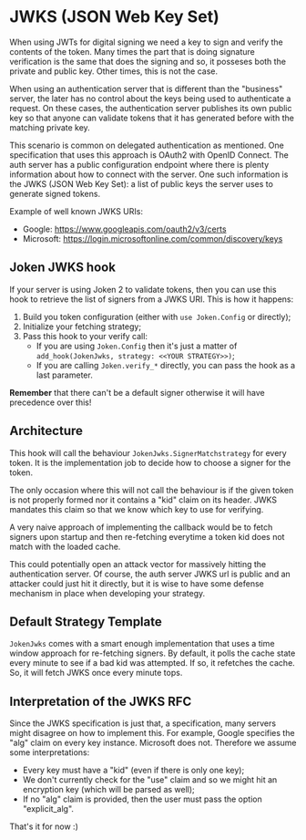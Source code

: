 # JWKS (JSON Web Key Set)

When using JWTs for digital signing we need a key to sign and verify the contents of the token. Many times the part that is doing signature verification is the same that does the signing and so, it posseses both the private and public key. Other times, this is not the case.

When using an authentication server that is different than the "business" server, the later has no control about the keys being used to authenticate a request. On these cases, the authentication server publishes its own public key so that anyone can validate tokens that it has generated before with the matching private key.

This scenario is common on delegated authentication as mentioned. One specification that uses this approach is OAuth2 with OpenID Connect. The auth server has a public configuration endpoint where there is plenty information about how to connect with the server. One such information is the JWKS (JSON Web Key Set): a list of public keys the server uses to generate signed tokens.

Example of well known JWKS URIs:

- Google: https://www.googleapis.com/oauth2/v3/certs
- Microsoft: https://login.microsoftonline.com/common/discovery/keys

## Joken JWKS hook

If your server is using Joken 2 to validate tokens, then you can use this hook to retrieve the list of signers from a JWKS URI. This is how it happens:

1. Build you token configuration (either with `use Joken.Config` or directly);
2. Initialize your fetching strategy;
3. Pass this hook to your verify call:
   - If you are using `Joken.Config` then it's just a matter of `add_hook(JokenJwks, strategy: <<YOUR STRATEGY>>)`;
   - If you are calling `Joken.verify_*` directly, you can pass the hook as a last parameter.

**Remember** that there can't be a default signer otherwise it will have precedence over this!

## Architecture

This hook will call the behaviour `JokenJwks.SignerMatchstrategy` for every token. It is the implementation job to decide how to choose a signer for the token. 

The only occasion where this will not call the behaviour is if the given token is not properly formed nor it contains a "kid" claim on its header. JWKS mandates this claim so that we know which key to use for verifying.

A very naive approach of implementing the callback would be to fetch signers upon startup and then re-fetching everytime a token kid does not match with the loaded cache.

This could potentially open an attack vector for massively hitting the authentication server. Of course, the auth server JWKS url is public and an attacker could just hit it directly, but it is wise to have some defense mechanism in place when developing your strategy.

## Default Strategy Template

`JokenJwks` comes with a smart enough implementation that uses a time window approach for re-fetching signers. By default, it polls the cache state every minute to see if a bad kid was attempted. If so, it refetches the cache. So, it will fetch JWKS once every minute tops. 

## Interpretation of the JWKS RFC

Since the JWKS specification is just that, a specification, many servers might disagree on how to implement this. For example, Google specifies the "alg" claim on every key instance. Microsoft does not. Therefore we assume some interpretations:

- Every key must have a "kid" (even if there is only one key);
- We don't currently check for the "use" claim and so we might hit an encryption key (which will be parsed as well);
- If no "alg" claim is provided, then the user must pass the option "explicit_alg".

That's it for now :)


